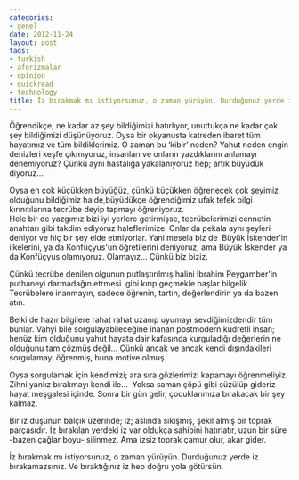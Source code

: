 ```yaml
---
categories:
- genel
date: 2012-11-24
layout: post
tags:
- turkish
- aforizmalar
- opinion
- quickread
- technology
title: İz bırakmak mı istiyorsunuz, o zaman yürüyün. Durduğunuz yerde iz bırakamazsınız.
---
```


Öğrendikçe, ne kadar az şey bildiğimizi hatırlıyor, unuttukça ne kadar çok şey bildiğimizi düşünüyoruz. Oysa bir okyanusta katreden ibaret tüm hayatımız ve tüm bildiklerimiz. O zaman bu ‘kibir’ neden? Yahut neden engin denizleri keşfe çıkmıyoruz, insanları ve onların yazdıklarını anlamayı denemiyoruz? Çünkü aynı hastalığa yakalanıyoruz hep; artık büyüdük diyoruz…  
  
Oysa en çok küçükken büyüğüz, çünkü küçükken öğrenecek çok şeyimiz olduğunu bildiğimiz halde,büyüdükçe öğrendiğimiz ufak tefek bilgi kırınıtılarına tecrübe deyip tapmayı öğreniyoruz.  
Hele bir de yazgımız bizi iyi yerlere getirmişse, tecrübelerimizi cennetin anahtarı gibi takdim ediyoruz haleflerimize. Onlar da pekala aynı şeyleri deniyor ve hiç bir şey elde etmiyorlar. Yani mesela biz de  Büyük İskender'in ilkelerini, ya da Konfüçyus'un öğretilerini deniyoruz; ama Büyük İskender ya da Konfüçyus olamıyoruz. Olamayız… Çünkü biz biziz.  
  
Çünkü tecrübe denilen olgunun putlaştırılmış halini İbrahim Peygamber'in puthaneyi darmadağın etrmesi  gibi kırıp geçmekle başlar bilgelik. Tecrübelere inanmayın, sadece öğrenin, tartın, değerlendirin ya da bazen atın.  
  
Belki de hazır bilgilere rahat rahat uzanıp uyumayı sevdiğimizdendir tüm bunlar. Vahyi bile sorgulayabileceğine inanan postmodern kudretli insan; henüz kim olduğunu yahut hayata dair kafasında kurguladığı değerlerin ne olduğunu tam çözmüş değil… Çünkü ancak ve ancak kendi dışındakileri sorgulamayı öğrenmiş, buna motive olmuş.  
  
Oysa sorgulamak için kendimizi; ara sıra gözlerimizi kapamayı öğrenmeliyiz. Zihni yanlız bırakmayı kendi ile…  Yoksa saman çöpü gibi süzülüp gideriz hayat meşgalesi içinde. Sonra bir gün gelir, çocuklarımıza bırakacak bir şey kalmaz.  
  
Bir iz düşünün balçık üzerinde; iz; aslında sıkışmış, şekil almış bir toprak parçasıdır. İz bırakılan yerdeki iz var oldukça sahibini hatırlatır, uzun bir süre -bazen çağlar boyu- silinmez. Ama izsiz toprak çamur olur, akar gider.  
  
İz bırakmak mı istiyorsunuz, o zaman yürüyün. Durduğunuz yerde iz bırakamazsınız. Ve bıraktığınız iz hep doğru yola götürsün.
